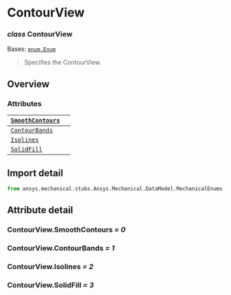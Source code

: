 # ContourView

### *class* ContourView

Bases: [`enum.Enum`](https://docs.python.org/3/library/enum.html#enum.Enum)

> Specifies the ContourView.

> <!-- !! processed by numpydoc !! -->

## Overview

### Attributes

| [`SmoothContours`](#ContourView.SmoothContours)   |    |
|---------------------------------------------------|----|
| [`ContourBands`](#ContourView.ContourBands)       |    |
| [`Isolines`](#ContourView.Isolines)               |    |
| [`SolidFill`](#ContourView.SolidFill)             |    |

## Import detail

```python
from ansys.mechanical.stubs.Ansys.Mechanical.DataModel.MechanicalEnums.Graphics import ContourView
```

## Attribute detail

### ContourView.SmoothContours *= 0*

### ContourView.ContourBands *= 1*

### ContourView.Isolines *= 2*

### ContourView.SolidFill *= 3*
